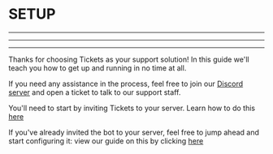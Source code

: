 # SETUP  
***
***
***

Thanks for choosing Tickets as your support solution! In this guide we'll teach you how to get up and running in no time at all.  
  
If you need any assistance in the process, feel free to join our [Discord server](https://discord.com/invite/VtV3rSk) and open a ticket to talk to our support staff.  
  
You'll need to start by inviting Tickets to your server. Learn how to do this [here](../setup/invite.md)

If you've already invited the bot to your server, feel free to jump ahead and start configuring it: view our guide on this by clicking [here](../setup/configuration.md)
